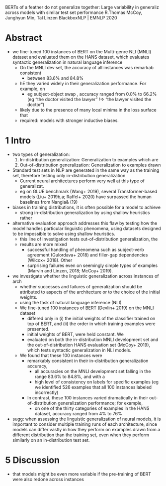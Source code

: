 BERTs of a feather do not generalize together:
Large variability in generaliz across models with similar test set performance
R.Thomas McCoy, Junghyun Min, Tal Linzen
BlackboxNLP | EMNLP 2020

# Abstract

* we fine-tuned 100 instances of BERT on the Multi-genre NLI (MNLI) dataset and
  evaluated them on the HANS dataset, which evaluates syntactic generalization
  in natural language inference
  * On the MNLI dev set, the accuracy of all instances was remarkab consistent
    * between 83.6% and 84.8%
  * hE they varied widely in their generalization performance. For example, on
    * eg subject-object swap , accuracy ranged from 0.0% to 66.2%
      (eg “the doctor visited the lawyer” !=> “the lawyer visited the doctor”)
  * likely due to the presence of many local minima in the loss surface that
  * required: models with stronger inductive biases.

# 1 Intro

* two types of generalization:
  1. In-distribution generalization: Generalization to examples which are
  2. Out-of-distribution generalization: Generalization to examples drawn
* Standard test sets in NLP are generated in the same way as the training set,
  therefore testing only in-distribution generalization
  * Current neural architectures perform very well at this type of generalizat.
  * eg on GLUE benchmark (Wang+ 2019), several Transformer-based models (Liu+
    2019b,a; Raffel+ 2020) have surpassed the human baselines from Nangia& (19)
* biases in training distributions, it is often possible for a model to achieve
  * strong in-distribution generalization by using shallow heuristics rather
* alternative evaluation approach addresses this flaw by testing
  how the model handles particular linguistic phenomena, using datasets
  designed to be impossible to solve using shallow heuristics. 
  * this line of investigation tests out-of-distribution generalization, the
  * results are more mixed
    * successful handling of phenomena such as subject-verb agreement
      (Gulordava+ 2018) and filler-gap dependencies (Wilcox+ 2018).  Other
    * surprising failures even on seemingly simple types of examples
      (Marvin and Linzen, 2018; McCoy+ 2019).
* we investigate whether the linguistic generalization across instances of arch
  * whether successes and failures of generalization should be attributed to
    aspects of the architecture or to the choice of the initial weights.
  * using the task of natural language inference (NLI)
  * We fine-tuned 100 instances of BERT (Devlin+ 2019) on the MNLI dataset
    * differed only in (i) the initial weights of the classifier trained on top
      of BERT, and (ii) the order in which training examples were presented.
    * initial weights of BERT, were held constant. We
    * evaluated on both the in-distribution MNLI development set and the
      out-of-distribution HANS evaluation set (McCoy+ 2019), which tests
      syntactic generalization in NLI models.
  * We found that these 100 instances were
    * remarkably consistent in their in-distribution generalization accuracy,
      * all accuracies on the MNLI development set falling in the range 83.6%
        to 84.8%, and with a
      * high level of consistency on labels for specific examples (eg we
        identified 526 examples that all 100 instances labeled incorrectly)
    * In contrast, these 100 instances varied dramatically in their
      out-of-distribution generalization performance; for example,
      * on one of the thirty categories of examples in the HANS dataset,
        accuracy ranged from 4% to 76%
* sugg: when assessing the linguistic generalization of neural models, it is
  important to consider multiple training runs of each architecture, since
  models can differ vastly in how they perform on examples drawn from a
  different distribution than the training set,
  even when they perform similarly on an in-distribution test set.

# 5 Discussion

* that models might be even more variable if the pre-training of BERT were also
  redone across instances
